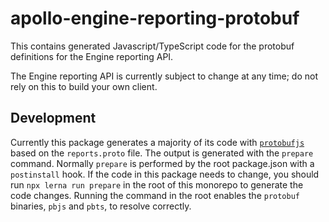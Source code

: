 # apollo-engine-reporting-protobuf

This contains generated Javascript/TypeScript code for the protobuf definitions
for the Engine reporting API.

The Engine reporting API is currently subject to change at any time; do not rely
on this to build your own client.

## Development

Currently this package generates a majority of its code with
[`protobufjs`](https://www.npmjs.com/package/protobufjs) based on the
`reports.proto` file. The output is generated with the `prepare` command.
Normally `prepare` is performed by the root package.json with a `postinstall`
hook. If the code in this package needs to change, you should run `npx lerna
run prepare` in the root of this monorepo to generate the code changes. Running
the command in the root enables the `protobuf` binaries, `pbjs` and `pbts`, to
resolve correctly.
